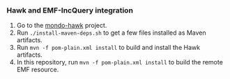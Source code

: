 ### Hawk and EMF-IncQuery integration

1. Go to the [mondo-hawk](https://github.com/mondo-project/mondo-hawk) project.
  1. Run `./install-maven-deps.sh` to get a few files installed as Maven artifacts.
  2. Run `mvn -f pom-plain.xml install` to build and install the Hawk artifacts.
2. In this repository, run `mvn -f pom-plain.xml install` to build the remote EMF resource.

